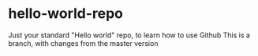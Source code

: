 # hello-world-repo
Just your standard "Hello world" repo, to learn how to use Github
This is a branch, with changes from the master version
